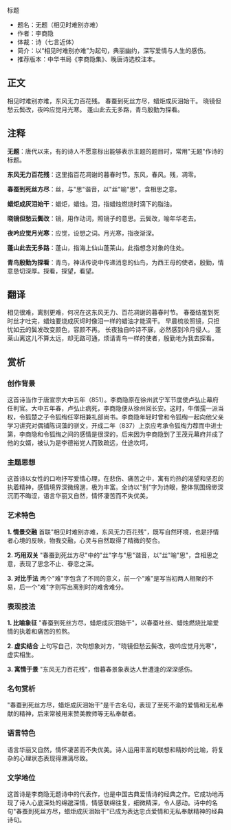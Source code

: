标题
- 题名：无题（相见时难别亦难）
- 作者：李商隐
- 体裁：诗（七言近体）
- 简介：以“相见时难别亦难”为起句，典丽幽约，深写爱情与人生的感伤。
- 推荐版本：中华书局《李商隐集》、晚唐诗选校注本。

## 正文

相见时难别亦难，东风无力百花残。
春蚕到死丝方尽，蜡炬成灰泪始干。
晓镜但愁云鬓改，夜吟应觉月光寒。
蓬山此去无多路，青鸟殷勤为探看。

## 注释

**无题**：唐代以来，有的诗人不愿意标出能够表示主题的题目时，常用"无题"作诗的标题。

**东风无力百花残**：这里指百花凋谢的暮春时节。东风，春风。残，凋零。

**春蚕到死丝方尽**：丝，与"思"谐音，以"丝"喻"思"，含相思之意。

**蜡炬成灰泪始干**：蜡炬，蜡烛。泪，指蜡烛燃烧时滴下的脂油。

**晓镜但愁云鬓改**：镜，用作动词，照镜子的意思。云鬓改，喻年华老去。

**夜吟应觉月光寒**：应觉，设想之词。月光寒，指夜渐深。

**蓬山此去无多路**：蓬山，指海上仙山蓬莱山。此指想念对象的住处。

**青鸟殷勤为探看**：青鸟，神话传说中传递消息的仙鸟，为西王母的使者。殷勤，情意恳切深厚。探看，探望，看望。

## 翻译

相见很难，离别更难，何况在这东风无力、百花凋谢的暮春时节。
春蚕结茧到死时丝才吐完，蜡烛要烧成灰烬时像泪一样的蜡油才能滴干。
早晨梳妆照镜，只担忧如云的鬓发改变颜色，容颜不再。
长夜独自吟诗不寐，必然感到冷月侵人。
蓬莱山离这儿不算太远，却无路可通，烦请青鸟一样的使者，殷勤地为我去探看。

## 赏析

### 创作背景

这首诗当作于唐宣宗大中五年（851）。李商隐原在徐州武宁军节度使卢弘止幕府任判官。大中五年春，卢弘止病死，李商隐便从徐州回长安。这时，牛僧孺一派当权，令狐楚之子令狐绹任宰相兼礼部尚书。李商隐年轻时曾和令狐绹一起向他父亲学习讲究对偶铺陈词藻的骈文，开成二年（837）上京应考承令狐绹力荐而中进士第，李商隐和令狐绹之间的感情是很深的，后来因为李商隐到了王茂元幕府并成了他的女婿，被认为是李德裕党人而致疏远，仕途坎坷。

### 主题思想

这首诗以女性的口吻抒写爱情心理，在悲伤、痛苦之中，寓有灼热的渴望和坚忍的执着精神，感情境界深微绵邈，极为丰富。全诗以"别"字为诗眼，整体氛围绵缈深沉而不晦涩，语言华丽又自然，情怀凄苦而不失优美。

### 艺术特色

**1. 情景交融**
首联"相见时难别亦难，东风无力百花残"，既写自然环境，也是抒情者心境的反映，物我交融，心灵与自然取得了精微的契合。

**2. 巧用双关**
"春蚕到死丝方尽"中的"丝"字与"思"谐音，以"丝"喻"思"，含相思之意，表现了思念不止、眷恋之深。

**3. 对比手法**
两个"难"字包含了不同的意义，前一个"难"是写当初两人相聚的不易，后一个"难"字则写出离别时的难舍难分。

### 表现技法

**1. 比喻象征**
"春蚕到死丝方尽，蜡炬成灰泪始干"，以春蚕吐丝、蜡烛燃烧比喻爱情的执着和痛苦的煎熬。

**2. 虚实结合**
上句写自己，次句想象对方，"晓镜但愁云鬓改，夜吟应觉月光寒"，虚实相生。

**3. 寓情于景**
"东风无力百花残"，借暮春景象表达人世遭逢的深深感伤。

### 名句赏析

"春蚕到死丝方尽，蜡炬成灰泪始干"是千古名句，表现了至死不渝的爱情和无私奉献的精神，后来常被用来赞美教师等无私奉献者。

### 语言特色

语言华丽又自然，情怀凄苦而不失优美。诗人运用丰富的联想和精妙的比喻，将复杂的心理状态表现得淋漓尽致。

### 文学地位

这首诗是李商隐无题诗中的代表作，也是中国古典爱情诗的经典之作。它成功地再现了诗人心底深处的绵邈深情，情感联绵往复，细微精深，令人感动。诗中的名句"春蚕到死丝方尽，蜡炬成灰泪始干"已成为表达忠贞爱情和无私奉献精神的经典诗句。